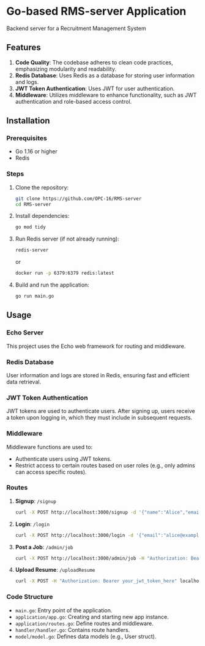 # Go-based RMS-server Application

Backend server for a Recruitment Management System

## Features

1. **Code Quality**: The codebase adheres to clean code practices, emphasizing modularity and readability.
2. **Redis Database**: Uses Redis as a database for storing user information and logs.
3. **JWT Token Authentication**: Uses JWT for user authentication.
4. **Middleware**: Utilizes middleware to enhance functionality, such as JWT authentication and role-based access control.

## Installation

### Prerequisites

- Go 1.16 or higher
- Redis

### Steps

1. Clone the repository:
    ```sh
    git clone https://github.com/OPC-16/RMS-server
    cd RMS-server
    ```

2. Install dependencies:
    ```sh
    go mod tidy
    ```

3. Run Redis server (if not already running):
    ```sh
    redis-server
    ```
    or
   ```bash
   docker run -p 6379:6379 redis:latest
   ```

5. Build and run the application:
    ```sh
    go run main.go
    ```

## Usage

### Echo Server

This project uses the Echo web framework for routing and middleware.

### Redis Database

User information and logs are stored in Redis, ensuring fast and efficient data retrieval.

### JWT Token Authentication

JWT tokens are used to authenticate users. After signing up, users receive a token upon logging in, which they must include in subsequent requests.

### Middleware

Middleware functions are used to:
- Authenticate users using JWT tokens.
- Restrict access to certain routes based on user roles (e.g., only admins can access specific routes).

### Routes

1. **Signup**: `/signup`
   
   ```bash
   curl -X POST http://localhost:3000/signup -d '{"name":"Alice","email":"alice@example.com","password":"password123","usertype":"Applicant"}' -H "Content-Type: application/json"
   ```
2. **Login**: `/login`

   ```bash
   curl -X POST http://localhost:3000/login -d '{"email":"alice@example.com","password":"password123"}' -H "Content-Type: application/json"
   ```
3. **Post a Job**: `/admin/job`

   ```bash
   curl -X POST http://localhost:3000/admin/job -H "Authorization: Bearer your_jwt_token_here" -H "Content-Type: application/json" -d '{"title": "Go Developer", "description": "Develop go applications"}'
   ```
4. **Upload Resume**: `/uploadResume`

   ```bash
   curl -X POST -H "Authorization: Bearer your_jwt_token_here" localhost:3000/uploadResume
   ```

### Code Structure

- `main.go`: Entry point of the application.
- `application/app.go`: Creating and starting new app instance.
- `application/routes.go`: Define routes and middleware.
- `handler/handler.go`: Contains route handlers.
- `model/model.go`: Defines data models (e.g., User struct).
